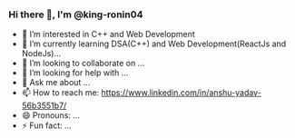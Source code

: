### Hi there 👋, I'm @king-ronin04
- 👀 I’m interested in C++ and Web Development
- 🌱 I’m currently learning DSA(C++) and Web Development(ReactJs and NodeJs)...
- 👯 I’m looking to collaborate on ...
- 🤔 I’m looking for help with ...
- 💬 Ask me about ...
- 📫 How to reach me: https://www.linkedin.com/in/anshu-yadav-56b3551b7/
- 😄 Pronouns: ...
- ⚡ Fun fact: ...
